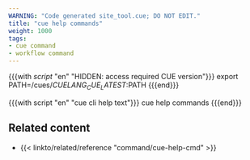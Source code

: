```yaml
---
WARNING: "Code generated site_tool.cue; DO NOT EDIT."
title: "cue help commands"
weight: 1000
tags:
- cue command
- workflow command
---
```

{{{with _script_ "en" "HIDDEN: access required CUE version"}}}
export PATH=/cues/$CUELANG_CUE_LATEST:$PATH
{{{end}}}

{{{with script "en" "cue cli help text"}}}
cue help commands
{{{end}}}

## Related content

- {{< linkto/related/reference "command/cue-help-cmd" >}}
